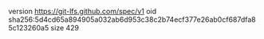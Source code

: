 version https://git-lfs.github.com/spec/v1
oid sha256:5d4cd65a894905a032ab6d953c38c2b74ecf377e26ab0cf687dfa85c123260a5
size 429
